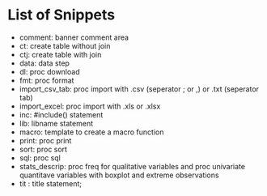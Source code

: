 List of Snippets
=================

* comment: banner comment area
* ct: create table without join
* ctj: create table with join
* data: data step
* dl: proc download
* fmt: proc format
* import_csv_tab: proc import with .csv (seperator ; or ,) or .txt (seperator tab)
* import_excel: proc import with .xls or .xlsx
* inc: #include() statement
* lib: libname statement
* macro: template to create a macro function
* print: proc print
* sort: proc sort
* sql: proc sql
* stats_descrip: proc freq for qualitative variables and proc univariate quantitave variables with boxplot and extreme observations
* tit : title statement;

